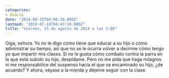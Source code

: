 ```yaml
---
categories:
- diario
date: "2014-08-15T04:08:30.000Z"
lastmod: "2018-07-16T04:43:18.000Z"
title: "Viernes, 15 de agosto de 2014 a las 5:08"
---
```


Oiga, señora. Yo no le digo cómo tiene que educar a su hijo o cómo administrar su tiempo, así que no se le ocurra volver a decirme cómo tengo yo que impartir mis clases. Si no le gusta cómo combato contra la parra en la que está subido su hijo, despídame. Pero no me pida que haga milagros ni me responsabilice del suspenso hacia el que va encaminado su hijo, ¿de acuerdo? Y ahora, váyase a la mierda y déjeme seguir con la clase.
